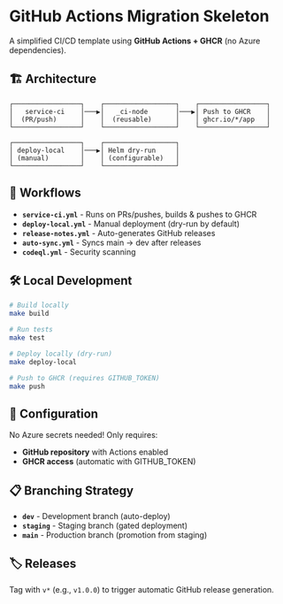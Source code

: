 # GitHub Actions Migration Skeleton

A simplified CI/CD template using **GitHub Actions + GHCR** (no Azure dependencies).

## 🏗️ Architecture

```
┌─────────────────┐    ┌──────────────────┐    ┌─────────────────┐
│   service-ci    │───▶│   _ci-node       │───▶│ Push to GHCR    │
│  (PR/push)      │    │  (reusable)      │    │ ghcr.io/*/app   │
└─────────────────┘    └──────────────────┘    └─────────────────┘

┌─────────────────┐    ┌──────────────────┐
│ deploy-local    │───▶│ Helm dry-run     │
│ (manual)        │    │ (configurable)   │
└─────────────────┘    └──────────────────┘
```

## 🚀 Workflows

- **`service-ci.yml`** - Runs on PRs/pushes, builds & pushes to GHCR
- **`deploy-local.yml`** - Manual deployment (dry-run by default)
- **`release-notes.yml`** - Auto-generates GitHub releases
- **`auto-sync.yml`** - Syncs main → dev after releases
- **`codeql.yml`** - Security scanning

## 🛠️ Local Development

```bash
# Build locally
make build

# Run tests
make test

# Deploy locally (dry-run)
make deploy-local

# Push to GHCR (requires GITHUB_TOKEN)
make push
```

## 🔧 Configuration

No Azure secrets needed! Only requires:
- **GitHub repository** with Actions enabled
- **GHCR access** (automatic with GITHUB_TOKEN)

## 📋 Branching Strategy

- **`dev`** - Development branch (auto-deploy)
- **`staging`** - Staging branch (gated deployment)  
- **`main`** - Production branch (promotion from staging)

## 🏷️ Releases

Tag with `v*` (e.g., `v1.0.0`) to trigger automatic GitHub release generation.

